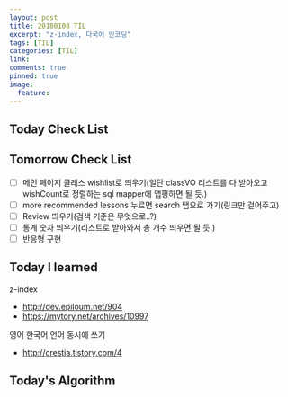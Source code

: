 ```yaml
---
layout: post
title: 20180108 TIL
excerpt: "z-index, 다국어 인코딩"
tags: [TIL]
categories: [TIL]
link:
comments: true
pinned: true
image:
  feature:
---
```


## Today Check List



## Tomorrow Check List

- [ ] 메인 페이지 클래스 wishlist로 띄우기(일단 classVO 리스트를 다 받아오고 wishCount로 정렬하는 sql mapper에 맵핑하면 될 듯.)
- [ ] more recommended lessons 누르면 search 탭으로 가기(링크만 걸어주고)
- [ ] Review 띄우기(검색 기준은 무엇으로..?)
- [ ] 통계 숫자 띄우기(리스트로 받아와서 총 개수 띄우면 될 듯.)
- [ ] 반응형 구현

## Today I learned

z-index

* http://dev.epiloum.net/904
* https://mytory.net/archives/10997



영어 한국어 언어 동시에 쓰기

* http://crestia.tistory.com/4

## Today's Algorithm

